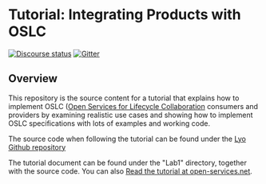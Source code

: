 Tutorial: Integrating Products with OSLC
========================================

[![Discourse status](https://img.shields.io/discourse/https/meta.discourse.org/status.svg)](https://forum.open-services.net/)
[![Gitter](https://img.shields.io/gitter/room/nwjs/nw.js.svg)](https://gitter.im/OSLC/chat)

## Overview

This repository is the source content for a tutorial that explains how to implement OSLC ([Open Services for Lifecycle Collaboration](http://open-services.net) consumers and providers by examining realistic use cases and showing how to implement OSLC specifications with lots of examples and working code. 

The source code when following the tutorial can be found under the [Lyo Github repository](https://github.com/eclipse/lyo.docs/tree/master/lyo-rest-workshop)

The tutorial document can be found under the "Lab1" directory, together with the source code. 
You can also [Read the tutorial at open-services.net](http://archive.open-services.net/resources/tutorials/integrating-products-with-oslc/).
